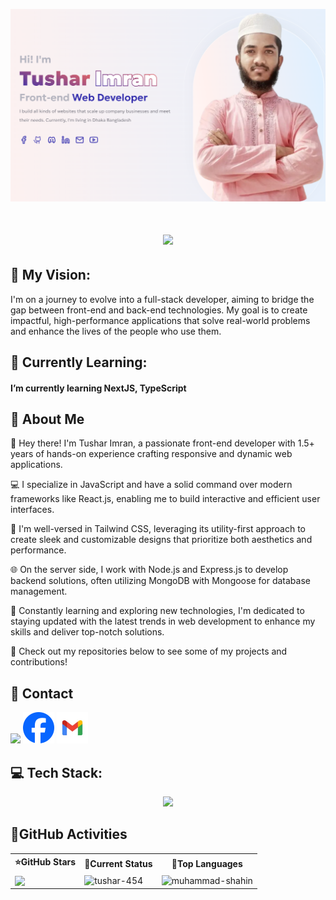 <p align="center"><img src="https://raw.githubusercontent.com/tushar-454/tushar-454/main/assets/banner.png" /></p>

<h1 align="center">
    <img src="https://readme-typing-svg.herokuapp.com/?font=Righteous&size=35&center=true&vCenter=true&width=500&height=70&duration=4000&lines=Hi+There!+👋;+I'm+Tushar+Imran;+I'm+front-end+developer.;" />
</h1>

## 🚀 My Vision:

I'm on a journey to evolve into a full-stack developer, aiming to bridge the gap between front-end and back-end technologies. My goal is to create impactful, high-performance applications that solve real-world problems and enhance the lives of the people who use them.

## 🌱 Currently Learning:

#### I’m currently learning **NextJS, TypeScript**

## 📣 About Me

👋 Hey there! I'm Tushar Imran, a passionate front-end developer with 1.5+ years of hands-on experience crafting responsive and dynamic web applications.

💻 I specialize in JavaScript and have a solid command over modern frameworks like React.js, enabling me to build interactive and efficient user interfaces.

🎨 I'm well-versed in Tailwind CSS, leveraging its utility-first approach to create sleek and customizable designs that prioritize both aesthetics and performance.

🌐 On the server side, I work with Node.js and Express.js to develop backend solutions, often utilizing MongoDB with Mongoose for database management.

🔧 Constantly learning and exploring new technologies, I'm dedicated to staying updated with the latest trends in web development to enhance my skills and deliver top-notch solutions.

🚀 Check out my repositories below to see some of my projects and contributions!

## 🌹 Contact

<p align="left">
<a href="https://www.linkedin.com/in/tushar454" target="_blank"><img src="https://skillicons.dev/icons?i=linkedin" /></a>
<a href="https://www.facebook.com/profile.php?id=100009068730323" target="_blank"><img src="https://raw.githubusercontent.com/tushar-454/tushar-454/main/assets/facebook.png" width="50" /></a>
<a href="mailto:imtushar454@gmail.com" target="_blank"><img src="https://raw.githubusercontent.com/tushar-454/tushar-454/main/assets/gmail.webp" width="50" /></a>
</p>

## 💻 Tech Stack:

<p align="center">
  <img src="https://skillicons.dev/icons?i=html,css,bootstrap,tailwind,js,react,nodejs,express,mongodb,git,github,firebase,vscode,postman,md" />
</p>

## 🦾GitHub Activities

<table border=0>
<tr>
<th>⭐GitHub Stars</th>
<th>🎢Current Status</th>
<th>🚩Top Languages</th>
</tr>
<tr>
<td><img align="center" src="https://github-readme-stats.vercel.app/api?username=tushar-454&show_icons=true&theme=radical" /></td>
<td><img align="center" src="https://github-readme-streak-stats.herokuapp.com/?user=tushar-454&" alt="tushar-454" /></td>
<td><img align="center" src="https://github-readme-stats.vercel.app/api/top-langs?username=tushar-454&show_icons=true&locale=en&layout=compact" alt="muhammad-shahin" /></td>
</tr>
</table>

<!--
## ⭐GitHub Stars

<p  align="center"><img align="center" src="https://github-readme-stats.vercel.app/api?username=tushar-454&show_icons=true&theme=radical" /></p>

## 🎢Current Status

<p align="center"><img align="center" src="https://github-readme-streak-stats.herokuapp.com/?user=tushar-454&" alt="tushar-454" /></p>

## 🚩Top Languages

<p  align="center"><img align="center" width="60%" src="https://github-readme-stats.vercel.app/api/top-langs?username=tushar-454&show_icons=true&locale=en&layout=compact" alt="muhammad-shahin" /></p> -->
